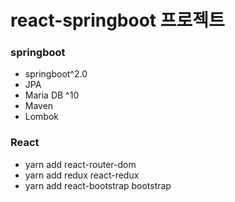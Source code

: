 # react-springboot 프로젝트

### springboot

- springboot^2.0
- JPA
- Maria DB ^10
- Maven
- Lombok

### React

- yarn add react-router-dom
- yarn add redux react-redux
- yarn add react-bootstrap bootstrap
